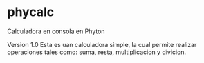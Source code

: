 phycalc
=======

Calculadora en consola en Phyton

Version 1.0
Esta es uan calculadora simple, la cual permite realizar operaciones tales como: suma, resta, multiplicacion y divicion.
